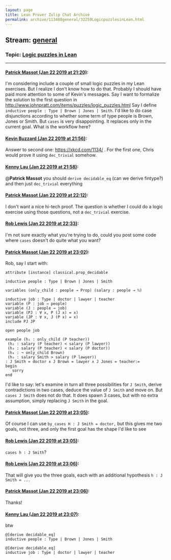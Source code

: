 ```yaml
---
layout: page
title: Lean Prover Zulip Chat Archive 
permalink: archive/113488general/32259LogicpuzzlesinLean.html
---
```


## Stream: [general](index.html)
### Topic: [Logic puzzles in Lean](32259LogicpuzzlesinLean.html)

---

#### [Patrick Massot (Jan 22 2019 at 21:20)](https://leanprover.zulipchat.com/#narrow/stream/113488-general/topic/Logic%20puzzles%20in%20Lean/near/156635984):
I'm considering include a couple of small logic puzzles in my Lean exercises. But I realize I don't know how to do that. Probably I should have paid more attention to some of Kevin's messages. Say I want to formalize the solution to the first question in http://www.johnpratt.com/items/puzzles/logic_puzzles.html Say I define `inductive people : Type | Brown | Jones | Smith`. I'd like to do case disjunctions according to whether some term of type people is Brown, Jones or Smith. But `cases` is very disappointing. It replaces only in the current goal. What is the workflow here?

#### [Kevin Buzzard (Jan 22 2019 at 21:56)](https://leanprover.zulipchat.com/#narrow/stream/113488-general/topic/Logic%20puzzles%20in%20Lean/near/156638799):
Answer to second one: https://xkcd.com/1134/ . For the first one, Chris would prove it using `dec_trivial` somehow.

#### [Kenny Lau (Jan 22 2019 at 21:58)](https://leanprover.zulipchat.com/#narrow/stream/113488-general/topic/Logic%20puzzles%20in%20Lean/near/156638953):
@**Patrick Massot** you should `derive decidable_eq` (can we derive fintype?) and then just `dec_trivial` everything

#### [Patrick Massot (Jan 22 2019 at 22:12)](https://leanprover.zulipchat.com/#narrow/stream/113488-general/topic/Logic%20puzzles%20in%20Lean/near/156640009):
I don't want a nice hi-tech proof. The question is whether I could do a logic exercise using those questions, not a `dec_trivial` exercise.

#### [Rob Lewis (Jan 22 2019 at 22:33)](https://leanprover.zulipchat.com/#narrow/stream/113488-general/topic/Logic%20puzzles%20in%20Lean/near/156641666):
I'm not sure exactly what you're trying to do, could you post some code where `cases` doesn't do quite what you want?

#### [Patrick Massot (Jan 22 2019 at 23:02)](https://leanprover.zulipchat.com/#narrow/stream/113488-general/topic/Logic%20puzzles%20in%20Lean/near/156644035):
Rob, say I start with:
```lean
attribute [instance] classical.prop_decidable

inductive people : Type | Brown | Jones | Smith

variables (only_child : people → Prop) (salary : people → ℕ)

inductive job : Type | doctor | lawyer | teacher
variable (P : job → people)
variable (J : people → job)
variable (PJ : ∀ x, P (J x) = x)
variable (JP : ∀ x, J (P x) = x)
include PJ JP

open people job

example (h₁ : only_child (P teacher)) 
 (h₂ : salary (P teacher) < salary (P lawyer))
 (h₃ : salary (P teacher) < salary (P doctor))
 (h₄ : ¬ only_child Brown)
 (h₅ : salary Smith > salary (P lawyer))
: J Smith = doctor ∧ J Brown = lawyer ∧ J Jones = teacher:=
begin
   sorry
end
```
I'd like to say: let's examine in turn all three possibilities for `J Smith`, derive contradictions in two cases, deduce the value of `J Smith` and move on. But `cases J Smith` does not do that. It does spawn 3 cases, but with no extra assumption, simply replacing `J Smith` in the goal.

#### [Patrick Massot (Jan 22 2019 at 23:05)](https://leanprover.zulipchat.com/#narrow/stream/113488-general/topic/Logic%20puzzles%20in%20Lean/near/156644203):
Of course I can use `by_cases H : J Smith = doctor,` but this gives me two goals, not three, and only the first goal has the shape I'd like to see

#### [Rob Lewis (Jan 22 2019 at 23:05)](https://leanprover.zulipchat.com/#narrow/stream/113488-general/topic/Logic%20puzzles%20in%20Lean/near/156644220):
`cases h : J Smith`?

#### [Rob Lewis (Jan 22 2019 at 23:06)](https://leanprover.zulipchat.com/#narrow/stream/113488-general/topic/Logic%20puzzles%20in%20Lean/near/156644278):
That will give you the three goals, each with an additional hypothesis `h : J Smith = ...`

#### [Patrick Massot (Jan 22 2019 at 23:06)](https://leanprover.zulipchat.com/#narrow/stream/113488-general/topic/Logic%20puzzles%20in%20Lean/near/156644299):
Thanks!

#### [Kenny Lau (Jan 22 2019 at 23:07)](https://leanprover.zulipchat.com/#narrow/stream/113488-general/topic/Logic%20puzzles%20in%20Lean/near/156644327):
btw
```lean
@[derive decidable_eq]
inductive people : Type | Brown | Jones | Smith

@[derive decidable_eq]
inductive job : Type | doctor | lawyer | teacher
```

